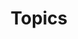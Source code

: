 ---
title: Topics
layout: collection
permalink: /topics/
collection: topics
entries_layout: grid
show_excerpts: # true (default), false
sort_by: title 
sort_order: #reverse
---
